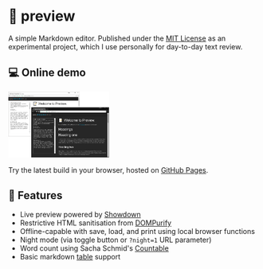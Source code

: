 # 📝 preview
A simple Markdown editor. Published under the [MIT License](https://github.com/yasinS/preview/blob/master/LICENSE) as an experimental project, which I use personally for day-to-day text review.

## 💻 Online demo

<img src="readme.png" width="40%">

Try the latest build in your browser, hosted on [GitHub Pages](https://yasins.github.io/preview/).

## 📓 Features
* Live preview powered by [Showdown](https://github.com/showdownjs/showdown) 
* Restrictive HTML sanitisation from [DOMPurify](https://github.com/cure53/DOMpurify)
* Offline-capable with save, load, and print using local browser functions
* Night mode (via toggle button or `?night=1` URL parameter)
* Word count using Sacha Schmid's [Countable](https://github.com/RadLikeWhoa/Countable)
* Basic markdown [table](https://www.npmjs.com/package/showdown-table) support
